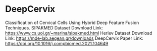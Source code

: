 # DeepCervix
Classification of Cervical Cells Using Hybrid Deep Feature Fusion Techniques.
SIPAKMED Dataset Download Link: https://www.cs.uoi.gr/~marina/sipakmed.html
Herlev Dataset Download Link: https://mde-lab.aegean.gr/downloads
DeepCervix Paper Link: https://doi.org/10.1016/j.compbiomed.2021.104649
